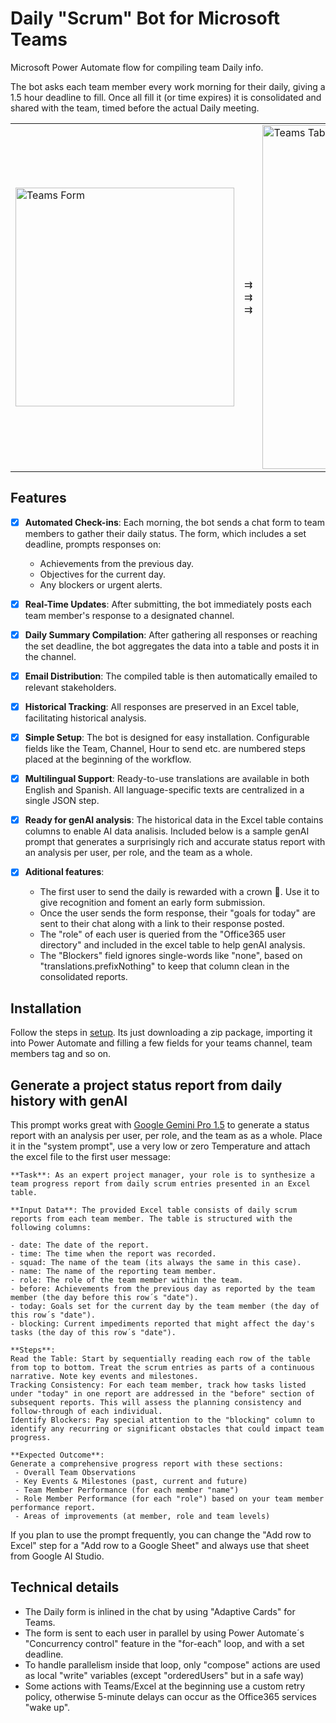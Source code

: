 # Daily "Scrum" Bot for Microsoft Teams
Microsoft Power Automate flow for compiling team Daily info.

The bot asks each team member every work morning for their daily, giving a 1.5 hour deadline to fill.
Once all fill it (or time expires) it is consolidated and shared with the team, timed before the actual Daily meeting.

<table style="border-collapse: collapse; width: 100%;">
  <tr>
    <td><img src="https://github.com/user-attachments/assets/33c971fb-091c-4dba-b0bf-8fa511ec5413" alt="Teams Form" style="width:350px;"/></td>
    <td style="text-align: center;">⇉<br>⇉<br>⇉</td>
    <td ><img src="https://github.com/user-attachments/assets/3c2f2da6-3ef4-4e23-a698-07afcba8a50a" alt="Teams Table" style="width:550px;"/></td>
  </tr>
</table>


## Features
- [x] **Automated Check-ins**: Each morning, the bot sends a chat form to team members to gather their daily status. The form, which includes a set deadline, prompts responses on:
  - Achievements from the previous day.
  - Objectives for the current day.
  - Any blockers or urgent alerts.

- [x] **Real-Time Updates**: After submitting, the bot immediately posts each team member's response to a designated channel.

- [x] **Daily Summary Compilation**: After gathering all responses or reaching the set deadline, the bot aggregates the data into a table and posts it in the channel.

- [x] **Email Distribution**: The compiled table is then automatically emailed to relevant stakeholders.

- [x] **Historical Tracking**: All responses are preserved in an Excel table, facilitating historical analysis.

- [x] **Simple Setup**: The bot is designed for easy installation. Configurable fields like the Team, Channel, Hour to send etc. are numbered steps placed at the beginning of the workflow.

- [x] **Multilingual Support**: Ready-to-use translations are available in both English and Spanish. All language-specific texts are centralized in a single JSON step.

- [x] **Ready for genAI analysis**: The historical data in the Excel table contains columns to enable AI data analisis. Included below is a sample genAI prompt that generates a surprisingly rich and accurate status report with an analysis per user, per role, and the team as a whole.

- [x] **Aditional features**:
   - The first user to send the daily is rewarded with a crown 👑. Use it to give recognition and foment an early form submission.
   - Once the user sends the form response, their "goals for today" are sent to their chat along with a link to their response posted.
   - The "role" of each user is queried from the "Office365 user directory" and included in the excel table to help genAI analysis.
   - The "Blockers" field ignores single-words like "none", based on "translations.prefixNothing" to keep that column clean in the consolidated reports.

## Installation
Follow the steps in [setup](https://github.com/zmandel/dailybot/blob/main/setup/readme.md). Its just downloading a zip package, importing it into Power Automate and filling a few fields for your teams channel, team members tag and so on.
 
## Generate a project status report from daily history with genAI
This prompt works great with [Google Gemini Pro 1.5](https://aistudio.google.com/app/prompts/new_chat) to generate a status report with an analysis per user, per role, and the team as as a whole. Place it in the "system prompt", use a very low or zero Temperature and attach the excel file to the first user message:

```
**Task**: As an expert project manager, your role is to synthesize a team progress report from daily scrum entries presented in an Excel table.

**Input Data**: The provided Excel table consists of daily scrum reports from each team member. The table is structured with the following columns:

- date: The date of the report.
- time: The time when the report was recorded.
- squad: The name of the team (its always the same in this case).
- name: The name of the reporting team member.
- role: The role of the team member within the team.
- before: Achievements from the previous day as reported by the team member (the day before this row´s "date").
- today: Goals set for the current day by the team member (the day of this row´s "date").
- blocking: Current impediments reported that might affect the day's tasks (the day of this row´s "date").

**Steps**:
Read the Table: Start by sequentially reading each row of the table from top to bottom. Treat the scrum entries as parts of a continuous narrative. Note key events and milestones.
Tracking Consistency: For each team member, track how tasks listed under "today" in one report are addressed in the "before" section of subsequent reports. This will assess the planning consistency and follow-through of each individual.
Identify Blockers: Pay special attention to the "blocking" column to identify any recurring or significant obstacles that could impact team progress.

**Expected Outcome**:
Generate a comprehensive progress report with these sections:
 - Overall Team Observations
 - Key Events & Milestones (past, current and future)
 - Team Member Performance (for each member "name")
 - Role Member Performance (for each "role") based on your team member performance report.
 - Areas of improvements (at member, role and team levels)
```
If you plan to use the prompt frequently, you can change the "Add row to Excel" step for a "Add row to a Google Sheet" and always use that sheet from Google AI Studio.

## Technical details
  - The Daily form is inlined in the chat by using "Adaptive Cards" for Teams.
  - The form is sent to each user in parallel by using Power Automate´s "Concurrency control" feature in the "for-each" loop, and with a set deadline.
  - To handle parallelism inside that loop, only "compose" actions are used as local "write" variables (except "orderedUsers" but in a safe way)
  - Some actions with Teams/Excel at the beginning use a custom retry policy, otherwise 5-minute delays can occur as the Office365 services "wake up".
